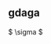 <script async src="https://cdn.jsdelivr.net/npm/mathjax@3/es5/tex-chtml.js" id="MathJax-script">$ \sigma $</script>

## gdaga

$ \sigma $




